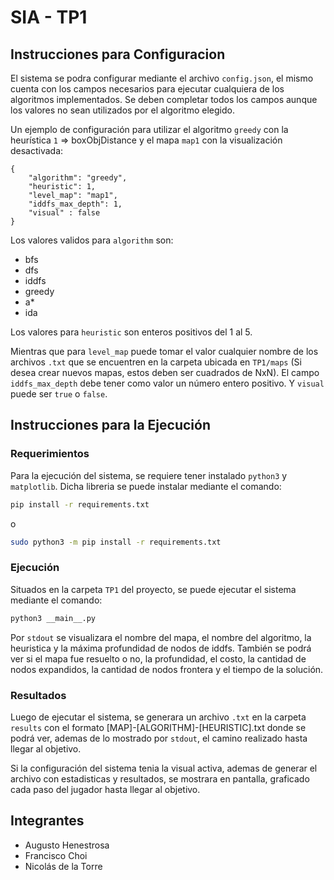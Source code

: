# SIA - TP1

## Instrucciones para Configuracion

El sistema se podra configurar mediante el archivo `config.json`, el mismo cuenta con los campos necesarios para ejecutar cualquiera de los algoritmos implementados. Se deben completar todos los campos aunque los valores no sean utilizados por el algoritmo elegido. 

Un ejemplo de configuración para utilizar el algoritmo `greedy` con la heurística `1` => boxObjDistance y el mapa `map1` con la visualización desactivada:

```
{
    "algorithm": "greedy",
    "heuristic": 1,
    "level_map": "map1",
    "iddfs_max_depth": 1,
    "visual" : false
}
```

Los valores validos para `algorithm` son:
- bfs
- dfs
- iddfs
- greedy
- a*
- ida

Los valores para `heuristic` son enteros positivos del 1 al 5.

Mientras que para `level_map` puede tomar el valor cualquier nombre de los archivos `.txt` que se encuentren en la carpeta ubicada en `TP1/maps` (Si desea crear nuevos mapas, estos deben ser cuadrados de NxN). El campo `iddfs_max_depth` debe tener como valor un número entero positivo. Y `visual` puede ser `true` o `false`.


## Instrucciones para la Ejecución

### Requerimientos

Para la ejecución del sistema, se requiere tener instalado `python3` y `matplotlib`. Dicha libreria se puede instalar mediante el comando:

```bash
pip install -r requirements.txt
```
o
```bash
sudo python3 -m pip install -r requirements.txt
```

### Ejecución

Situados en la carpeta `TP1` del proyecto, se puede ejecutar el sistema mediante el comando:

```bash
python3 __main__.py
```

Por `stdout` se visualizara el nombre del mapa, el nombre del algoritmo, la heuristica y la máxima profundidad de nodos de iddfs.
También se podrá ver si el mapa fue resuelto o no, la profundidad, el costo, la cantidad de nodos expandidos, la cantidad de nodos frontera y el tiempo de la solución.

### Resultados

Luego de ejecutar el sistema, se generara un archivo `.txt` en la carpeta `results` con el formato [MAP]-[ALGORITHM]-[HEURISTIC].txt donde se podrá ver, ademas de lo mostrado por `stdout`, el camino realizado hasta llegar al objetivo.

Si la configuración del sistema tenia la visual activa, ademas de generar el archivo con estadisticas y resultados, se mostrara en pantalla, graficado cada paso del jugador hasta llegar al objetivo.


## Integrantes
- Augusto Henestrosa
- Francisco Choi
- Nicolás de la Torre

